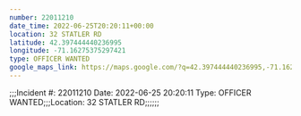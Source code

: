 ```yaml
---
number: 22011210
date_time: 2022-06-25T20:20:11+00:00
location: 32 STATLER RD
latitude: 42.397444440236995
longitude: -71.16275375297421
type: OFFICER WANTED
google_maps_link: https://maps.google.com/?q=42.397444440236995,-71.16275375297421
---
```


;;;Incident #: 22011210  Date: 2022-06-25 20:20:11   Type: OFFICER WANTED;;;Location: 32 STATLER RD;;;;;;
